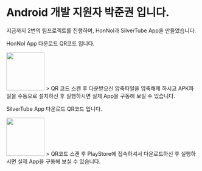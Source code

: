 # Android 개발 지원자 박준권 입니다.

지금까지 2번의 팀프로젝트를 진행하며,
HonNol과 SilverTube App을 만들었습니다.

HonNol App 다운로드 QR코드 입니다.

<img src="https://i.esdrop.com/d/pLNLVMFlkr.jpg.sthumb"  width="100" height="100"> > QR 코드 스캔 후 다운받으신 압축파일을 압축해제 하시고 APK파일을 수동으로 설치하신 후 실행하시면 실제 App을 구동해 보실 수 있습니다.


SilverTube App 다운로드 QR코드 입니다.

<img src="https://i.esdrop.com/d/ljquNGj0Xy.jpg.sthumb"  width="100" height="100">
> QR코드 스캔 후 PlayStore에 접속하셔서 다운로드하신 후 실행하시면 실제 App을 구동해 보실 수 있습니다.
